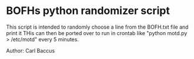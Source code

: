 # BOFHs python randomizer script
This script is intended to randomly choose a line from the BOFH.txt file and print it
THis can then be ported over to run in crontab like "python motd.py > /etc/motd" every 5 minutes.

Author: Carl Baccus
